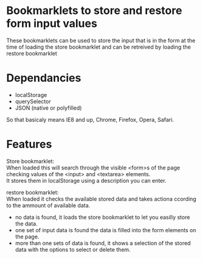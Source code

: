 # Bookmarklets to store and restore form input values

These bookmarklets can be used to store the input that is in the form at the time of loading the store bookmarklet and can be retreived by loading the restore bookmarklet

# Dependancies
* localStorage  
* querySelector  
* JSON (native or polyfilled)  

So that basicaly means IE8 and up, Chrome, Firefox, Opera, Safari.

# Features
Store bookmarklet:  
When loaded this will search through the visible &lt;form&gt;s of the page checking values of the &lt;input&gt; and &lt;textarea&gt; elements.  
It stores them in localStorage using a description you can enter.  

restore bookmarklet:  
When loaded it checks the available stored data and takes actiona ccording to the ammount of available data.  
* no data is found, it loads the store bookmarklet to let you easilly store the data.  
* one set of input data is found the data is filled into the form elements on the page.  
* more than one sets of data is found, it shows a selection of the stored data with the options to select or delete them.  

